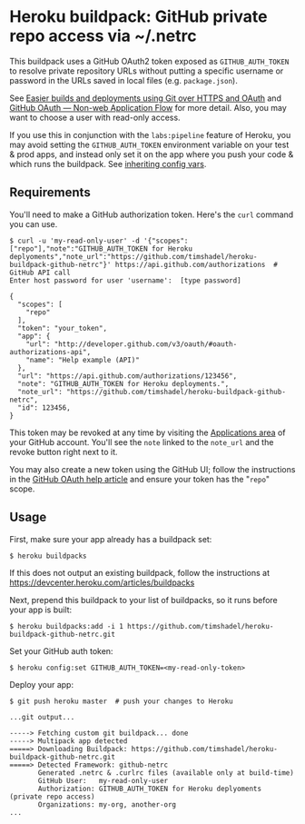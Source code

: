 Heroku buildpack: GitHub private repo access via ~/.netrc
===================================

This buildpack uses a GitHub OAuth2 token exposed as `GITHUB_AUTH_TOKEN`
to resolve private repository URLs without putting a specific username
or password in the URLs saved in local files (e.g. `package.json`).

See [Easier builds and deployments using Git over HTTPS and
OAuth][github-builds] and [GitHub OAuth — Non-web Application Flow][github-oauth] for more detail. Also, you may want to choose a user with read-only access.

If you use this in conjunction with the `labs:pipeline` feature of Heroku, you may
avoid setting the `GITHUB_AUTH_TOKEN` environment variable on your test & prod apps,
and instead only set it on the app where you push your code & which runs the buildpack. See [inheriting config vars](https://devcenter.heroku.com/articles/github-integration-review-apps#inheriting-config-vars).

[github-builds]: https://github.com/blog/1270-easier-builds-and-deployments-using-git-over-https-and-oauth
[github-oauth]: http://developer.github.com/v3/oauth/#create-a-new-authorization

Requirements
------------

You'll need to make a GitHub authorization token. Here's the `curl` command you can use.

```console
$ curl -u 'my-read-only-user' -d '{"scopes":["repo"],"note":"GITHUB_AUTH_TOKEN for Heroku deplyoments","note_url":"https://github.com/timshadel/heroku-buildpack-github-netrc"}' https://api.github.com/authorizations  # GitHub API call
Enter host password for user 'username':  [type password]

{
  "scopes": [
    "repo"
  ],
  "token": "your_token",
  "app": {
    "url": "http://developer.github.com/v3/oauth/#oauth-authorizations-api",
    "name": "Help example (API)"
  },
  "url": "https://api.github.com/authorizations/123456",
  "note": "GITHUB_AUTH_TOKEN for Heroku deployments.",
  "note_url": "https://github.com/timshadel/heroku-buildpack-github-netrc",
  "id": 123456,
}
```

This token may be revoked at any time by visiting the [Applications area][github-apps]
of your GitHub account. You'll see the `note` linked to the `note_url` and the revoke
button right next to it.

You may also create a new token using the GitHub UI; follow the instructions in the [GitHub OAuth help article][github-oauth-help] and ensure your token has the "`repo`" scope.

[github-apps]: https://github.com/settings/applications
[github-oauth-help]: https://help.github.com/articles/creating-an-oauth-token-for-command-line-use

Usage
-----

First, make sure your app already has a buildpack set:

    $ heroku buildpacks

If this does not output an existing buildpack, follow the instructions at https://devcenter.heroku.com/articles/buildpacks

Next, prepend this buildpack to your list of buildpacks, so it runs before your app is built:

    $ heroku buildpacks:add -i 1 https://github.com/timshadel/heroku-buildpack-github-netrc.git

Set your GitHub auth token:

    $ heroku config:set GITHUB_AUTH_TOKEN=<my-read-only-token>

Deploy your app:

```console
$ git push heroku master  # push your changes to Heroku

...git output...

-----> Fetching custom git buildpack... done
-----> Multipack app detected
=====> Downloading Buildpack: https://github.com/timshadel/heroku-buildpack-github-netrc.git
=====> Detected Framework: github-netrc
       Generated .netrc & .curlrc files (available only at build-time)
       GitHub User:   my-read-only-user
       Authorization: GITHUB_AUTH_TOKEN for Heroku deplyoments (private repo access)
       Organizations: my-org, another-org
...
```
